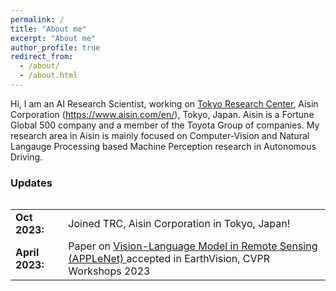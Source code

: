 ```yaml
---
permalink: /
title: "About me"
excerpt: "About me"
author_profile: true
redirect_from: 
  - /about/
  - /about.html
---
```

Hi, I am an AI Research Scientist, working on [Tokyo Research Center](https://www.aisin.com/jp/technology/rd/trc/), Aisin Corporation (https://www.aisin.com/en/), Tokyo, Japan. Aisin is a Fortune Global 500 company and a member of the Toyota Group of companies. My research area in Aisin is mainly focused on Computer-Vision and Natural Langauge Processing based Machine Perception research in Autonomous Driving.
### Updates

<div style="height:400px;overflow:auto">
<table rules=none style="border:0 none;">
<col width="100px">
<col width="636px">
<tr><td style="border:0 none;"><b>Oct 2023:</b></td><td style="border:0 none;">Joined TRC, Aisin Corporation in Tokyo, Japan!</td></tr>
<tr><td style="border:0 none;"><b>April 2023:</b></td><td style="border:0 none;">Paper on <a href="https://openaccess.thecvf.com/content/CVPR2023W/EarthVision/html/Jha_APPLeNet_Visual_Attention_Parameterized_Prompt_Learning_for_Few-Shot_Remote_Sensing_CVPRW_2023_paper.html"> Vision-Language Model in Remote Sensing (APPLeNet) </a> accepted in EarthVision, CVPR Workshops 2023 </td></tr>
